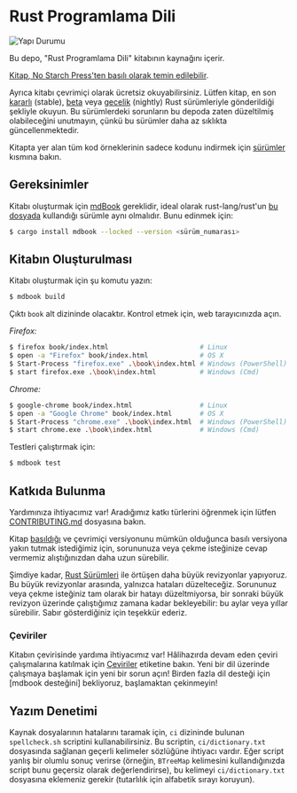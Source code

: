 # Rust Programlama Dili

![Yapı Durumu](https://github.com/rust-lang/book/workflows/CI/badge.svg)

Bu depo, "Rust Programlama Dili" kitabının kaynağını içerir.

[Kitap, No Starch Press'ten basılı olarak temin edilebilir][nostarch].

[nostarch]: https://nostarch.com/rust-programming-language-2nd-edition

Ayrıca kitabı çevrimiçi olarak ücretsiz okuyabilirsiniz. Lütfen kitap, en son [kararlı] (stable), [beta] veya [gecelik] (nightly) Rust sürümleriyle gönderildiği şekliyle okuyun. Bu sürümlerdeki sorunların bu depoda zaten düzeltilmiş olabileceğini unutmayın, çünkü bu sürümler daha az sıklıkta güncellenmektedir.

[kararlı]: https://doc.rust-lang.org/stable/book/
[beta]: https://doc.rust-lang.org/beta/book/
[gecelik]: https://doc.rust-lang.org/nightly/book/

Kitapta yer alan tüm kod örneklerinin sadece kodunu indirmek için [sürümler] kısmına bakın.

[sürümler]: https://github.com/rust-lang/book/releases


## Gereksinimler

Kitabı oluşturmak için [mdBook] gereklidir, ideal olarak rust-lang/rust'un [bu dosyada][rust-mdbook] kullandığı sürümle aynı olmalıdır. Bunu edinmek için:

[mdBook]: https://github.com/rust-lang/mdBook
[rust-mdbook]: https://github.com/rust-lang/rust/blob/master/src/tools/rustbook/Cargo.toml

```bash
$ cargo install mdbook --locked --version <sürüm_numarası>
```

## Kitabın Oluşturulması

Kitabı oluşturmak için şu komutu yazın:

```bash
$ mdbook build
```

Çıktı `book` alt dizininde olacaktır. Kontrol etmek için, web tarayıcınızda açın.

_Firefox:_
```bash
$ firefox book/index.html                       # Linux
$ open -a "Firefox" book/index.html             # OS X
$ Start-Process "firefox.exe" .\book\index.html # Windows (PowerShell)
$ start firefox.exe .\book\index.html           # Windows (Cmd)
```

_Chrome:_
```bash
$ google-chrome book/index.html                 # Linux
$ open -a "Google Chrome" book/index.html       # OS X
$ Start-Process "chrome.exe" .\book\index.html  # Windows (PowerShell)
$ start chrome.exe .\book\index.html            # Windows (Cmd)
```

Testleri çalıştırmak için:

```bash
$ mdbook test
```

## Katkıda Bulunma

Yardımınıza ihtiyacımız var! Aradığımız katkı türlerini öğrenmek için lütfen [CONTRIBUTING.md][contrib] dosyasına bakın.

[contrib]: https://github.com/rust-lang/book/blob/main/CONTRIBUTING.md

Kitap [basıldığı][nostarch] ve çevrimiçi versiyonunu mümkün olduğunca basılı versiyona yakın tutmak istediğimiz için, sorununuza veya çekme isteğinize cevap vermemiz alıştığınızdan daha uzun sürebilir.

Şimdiye kadar, [Rust Sürümleri](https://doc.rust-lang.org/edition-guide/) ile örtüşen daha büyük revizyonlar yapıyoruz. Bu büyük revizyonlar arasında, yalnızca hataları düzelteceğiz. Sorununuz veya çekme isteğiniz tam olarak bir hatayı düzeltmiyorsa, bir sonraki büyük revizyon üzerinde çalıştığımız zamana kadar bekleyebilir: bu aylar veya yıllar sürebilir. Sabır gösterdiğiniz için teşekkür ederiz.


### Çeviriler

Kitabın çevirisinde yardıma ihtiyacımız var! Hâlihazırda devam eden çeviri çalışmalarına katılmak için [Çeviriler] etiketine bakın. Yeni bir dil üzerinde çalışmaya başlamak için yeni bir sorun açın! Birden fazla dil desteği için [mdbook desteğini] bekliyoruz, başlamaktan çekinmeyin!

[Çeviriler]: https://github.com/rust-lang/book/issues?q=is%3Aopen+is%3Aissue+label%3ATranslations
[mdbook desteği]: https://github.com/rust-lang/mdBook/issues/5


## Yazım Denetimi

Kaynak dosyalarının hatalarını taramak için, `ci` dizininde bulunan `spellcheck.sh` scriptini kullanabilirsiniz. Bu scriptin, `ci/dictionary.txt` dosyasında sağlanan geçerli kelimeler sözlüğüne ihtiyacı vardır. Eğer script yanlış bir olumlu sonuç verirse (örneğin, `BTreeMap` kelimesini kullandığınızda script bunu geçersiz olarak değerlendirirse), bu kelimeyi `ci/dictionary.txt` dosyasına eklemeniz gerekir (tutarlılık için alfabetik sırayı koruyun).
